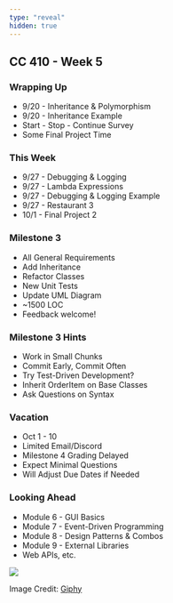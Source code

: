 ```yaml
---
type: "reveal"
hidden: true
---
```

<section>
	<h2>CC 410 - Week 5</h2>
</section>
<section>
	<h3>Wrapping Up</h3>
	<ul>
		<li>9/20 - Inheritance & Polymorphism</li>
		<li>9/20 - Inheritance Example</li>
		<li>Start - Stop - Continue Survey</li>
		<li>Some Final Project Time</li>
	</ul>
</section>
<section>
	<h3>This Week</h3>
	<ul>
		<li>9/27 - Debugging & Logging</li>
		<li>9/27 - Lambda Expressions</li>
		<li>9/27 - Debugging & Logging Example</li>
		<li>9/27 - Restaurant 3</li>
		<li>10/1 - Final Project 2</li>
	</ul>
</section>
<section>
	<h3>Milestone 3</h3>
	<ul>
		<li>All General Requirements</li>
		<li>Add Inheritance</li>
		<li>Refactor Classes</li>
		<li>New Unit Tests</li>
		<li>Update UML Diagram</li>
		<li>~1500 LOC</li>
		<li>Feedback welcome!</li>
	</ul>
</section>
<section>
	<h3>Milestone 3 Hints</h3>
	<ul>
		<li>Work in Small Chunks</li>
		<li>Commit Early, Commit Often</li>
		<li>Try Test-Driven Development?</li>
		<li>Inherit OrderItem on Base Classes</li>
		<li>Ask Questions on Syntax</li>
	</ul>
</section>
<section>
	<h3>Vacation</h3>
	<ul>
		<li>Oct 1 - 10</li>
		<li>Limited Email/Discord</li>
		<li>Milestone 4 Grading Delayed</li>
		<li>Expect Minimal Questions</li>
		<li>Will Adjust Due Dates if Needed</li>
	</ul>
</section>
<section>
	<h3>Looking Ahead</h3>
	<ul>
		<li>Module 6 - GUI Basics</li>
		<li>Module 7 - Event-Driven Programming</li>
		<li>Module 8 - Design Patterns & Combos</li>
		<li>Module 9 - External Libraries
		<li>Web APIs, etc.</li>
	</ul>
</section>
<section>
	<img class="plain stretch" src="https://media.giphy.com/media/3o6Mb7smQD0aeAwW0o/giphy.gif">
	<p class="imagecredit">Image Credit: <a href="https://giphy.com/gifs/season-15-the-simpsons-15x1-3o6Mb7smQD0aeAwW0o/media">Giphy</a></p>
</section>